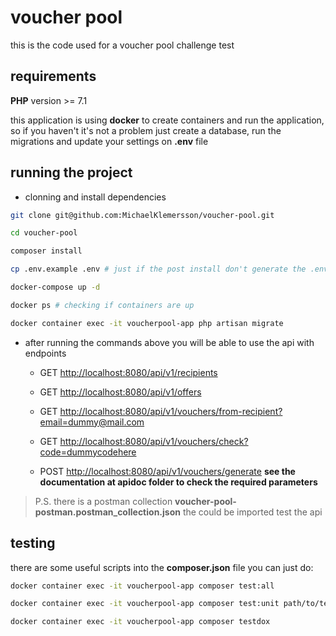 # voucher pool
this is the code used for a voucher pool challenge test

## requirements
**PHP** version >= 7.1

this application is using **docker** to create containers and run the application,
so if you haven't it's not a problem just create a database, run the migrations and update your settings on **.env** file

## running the project

- clonning and install dependencies
```bash
git clone git@github.com:MichaelKlemersson/voucher-pool.git

cd voucher-pool

composer install

cp .env.example .env # just if the post install don't generate the .env file

docker-compose up -d

docker ps # checking if containers are up

docker container exec -it voucherpool-app php artisan migrate
```

- after running the commands above you will be able to use the api
with endpoints

    - GET [http://localhost:8080/api/v1/recipients](http://localhost:8080/api/v1/recipients)
    
    - GET [http://localhost:8080/api/v1/offers](http://localhost:8080/api/v1/offers)

    - GET [http://localhost:8080/api/v1/vouchers/from-recipient?email=dummy@mail.com](http://localhost:8080/api/v1/vouchers/from-recipient?email=dummy@mail.com)

    - GET [http://localhost:8080/api/v1/vouchers/check?code=dummycodehere](http://localhost:8080/api/v1/vouchers/check?code=dummycodehere)

    - POST [http://localhost:8080/api/v1/vouchers/generate](http://localhost:8080/api/v1/vouchers/generate) **see the documentation at apidoc folder to check the required parameters**


> P.S. there is a postman collection **voucher-pool-postman.postman_collection.json** the could be imported test the api


## testing
there are some useful scripts into the **composer.json** file you can just do:
```bash
docker container exec -it voucherpool-app composer test:all

docker container exec -it voucherpool-app composer test:unit path/to/testClass

docker container exec -it voucherpool-app composer testdox
```